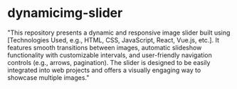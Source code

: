 # dynamicimg-slider

"This repository presents a dynamic and responsive image slider built using [Technologies Used, e.g., HTML, CSS, JavaScript, React, Vue.js, etc.]. It features smooth transitions between images, automatic slideshow functionality with customizable intervals, and user-friendly navigation controls (e.g., arrows, pagination). The slider is designed to be easily integrated into web projects and offers a visually engaging way to showcase multiple images."
